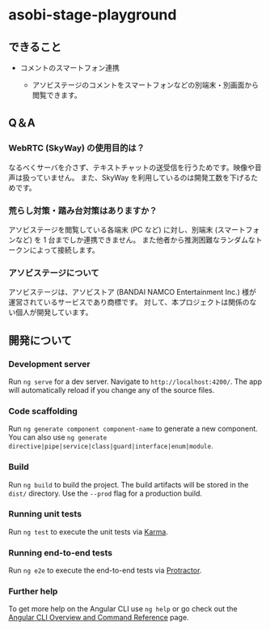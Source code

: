 # asobi-stage-playground

## できること

- コメントのスマートフォン連携

  - アソビステージのコメントをスマートフォンなどの別端末・別画面から閲覧できます。

## Q＆A

### WebRTC (SkyWay) の使用目的は？

なるべくサーバを介さず、テキストチャットの送受信を行うためです。映像や音声は扱っていません。
また、SkyWay を利用しているのは開発工数を下げるためです。

### 荒らし対策・踏み台対策はありますか？

アソビステージを閲覧している各端末 (PC など) に対し、別端末 (スマートフォンなど) を 1 台までしか連携できません。
また他者から推測困難なランダムなトークンによって接続します。

### アソビステージについて

アソビステージは、アソビストア (BANDAI NAMCO Entertainment Inc.) 様が運営されているサービスであり商標です。
対して、本プロジェクトは関係のない個人が開発しています。

## 開発について

### Development server

Run `ng serve` for a dev server. Navigate to `http://localhost:4200/`. The app will automatically reload if you change any of the source files.

### Code scaffolding

Run `ng generate component component-name` to generate a new component. You can also use `ng generate directive|pipe|service|class|guard|interface|enum|module`.

### Build

Run `ng build` to build the project. The build artifacts will be stored in the `dist/` directory. Use the `--prod` flag for a production build.

### Running unit tests

Run `ng test` to execute the unit tests via [Karma](https://karma-runner.github.io).

### Running end-to-end tests

Run `ng e2e` to execute the end-to-end tests via [Protractor](http://www.protractortest.org/).

### Further help

To get more help on the Angular CLI use `ng help` or go check out the [Angular CLI Overview and Command Reference](https://angular.io/cli) page.
